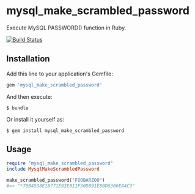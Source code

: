 # mysql_make_scrambled_password

Execute MySQL PASSWORD() function in Ruby.

[![Build Status](https://travis-ci.org/winebarrel/mysql_make_scrambled_password.svg?branch=master)](https://travis-ci.org/winebarrel/mysql_make_scrambled_password)

## Installation

Add this line to your application's Gemfile:

```ruby
gem 'mysql_make_scrambled_password'
```

And then execute:

    $ bundle

Or install it yourself as:

    $ gem install mysql_make_scrambled_password

## Usage

```ruby
require "mysql_make_scrambled_password"
include MysqlMakeScrambledPassword

make_scrambled_password("FOOBARZOO")
#=> "*70B45D8E18771E93E011F30DB91E80D6306EA4C3"
```
